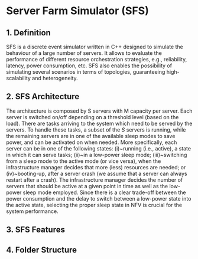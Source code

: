 # Server Farm Simulator (SFS)

## 1. Definition

SFS is a discrete event simulator written in C++ designed to simulate the behaviour of a large number of servers. It allows to evaluate the performance of different resource orchestration strategies, e.g., reliability, latency, power consumption, etc. SFS also enables the possibility of simulating several scenarios in terms of topologies, guaranteeing high-scalability and heterogeneity. 

## 2. SFS Architecture
The architecture is composed by S servers with M capacity per server. Each server is switched on/off depending on a threshold level (based on the load). 
There are tasks arriving to the system which need to be served by the servers. To handle these tasks, a subset of the $S$ servers is running, while the remaining servers are in one of the available sleep modes to save power, and can be activated on when needed. More specifically, each server can be in one of the following states: (i)~running (i.e., active), a state in which it can serve tasks; (ii)~in a low-power sleep mode; (iii)~switching from a sleep mode to the active mode (or vice versa), when the infrastructure manager decides that more (less) resources are needed; or (iv)~booting-up, after a server crash (we assume that a server can always restart after a crash). The infrastructure manager decides the number of servers that should be active at a given point in time as well as the low-power sleep mode employed. Since there is a clear trade-off between the power consumption and the delay to switch between a low-power state into the active state, selecting the proper sleep state in NFV is crucial for the system performance.

## 3. SFS Features

## 4. Folder Structure



